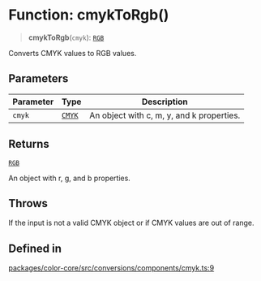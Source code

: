 # Function: cmykToRgb()

> **cmykToRgb**(`cmyk`): [`RGB`](../type-aliases/RGB.md)

Converts CMYK values to RGB values.

## Parameters

| Parameter | Type | Description |
| ------ | ------ | ------ |
| `cmyk` | [`CMYK`](../type-aliases/CMYK.md) | An object with c, m, y, and k properties. |

## Returns

[`RGB`](../type-aliases/RGB.md)

An object with r, g, and b properties.

## Throws

If the input is not a valid CMYK object or if CMYK values are out of range.

## Defined in

[packages/color-core/src/conversions/components/cmyk.ts:9](https://github.com/iamlite/color-core-mono-test/blob/d94d70fcd3b8bc32b54a8388048088ead1ff133f/packages/color-core/src/conversions/components/cmyk.ts#L9)
